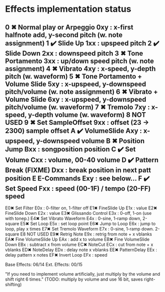 # Effects implementation status

0 ✖ Normal play or Arpeggio             0xy : x-first halfnote add, y-second           pitch (w. note assignment)
1 ✔️ Slide Up                            1xx : upspeed                                  pitch
2 ✔️ Slide Down                          2xx : downspeed                                pitch
3 ✖ Tone Portamento                     3xx : up/down speed                            pitch (w. note assignment)
4 ✖ Vibrato                             4xy : x-speed,   y-depth                       pitch (w. waveform)
5 ✖ Tone Portamento + Volume Slide      5xy : x-upspeed, y-downspeed                   pitch/volume (w. note assignment)
6 ✖ Vibrato + Volume Slide              6xy : x-upspeed, y-downspeed                   pitch/volume (w. waveform)
7 ✖ Tremolo                             7xy : x-speed,   y-depth                       volume (w. waveform)
8   NOT USED
9 ✖ Set SampleOffset                    9xx : offset (23 -> 2300)                      sample offset
A ✔️ VolumeSlide                         Axy : x-upspeed, y-downspeed                   volume
B ✖ Position Jump                       Bxx : songposition                             position
C ✔️ Set Volume                          Cxx : volume, 00-40                            volume
D ✔️ Pattern Break (FIXME)               Dxx : break position in next patt              position
E   E-Commands                          Exy : see below...
F ✔️ Set Speed                           Fxx : speed (00-1F) / tempo (20-FF)            speed
----------------------------------------------------------------------------
E0✖ Set Filter                          E0x : 0-filter on, 1-filter off
E1✖ FineSlide Up                        E1x : value
E2✖ FineSlide Down                      E2x : value
E3✖ Glissando Control                   E3x : 0-off, 1-on (use with tonep.)
E4✖ Set Vibrato Waveform                E4x : 0-sine, 1-ramp down, 2-square
E5✖ Set Loop                            E5x : set loop point
E6✖ Jump to Loop                        E6x : jump to loop, play x times
E7✖ Set Tremolo Waveform                E7x : 0-sine, 1-ramp down. 2-square
E8  NOT USED
E9✖ Retrig Note                         E9x : retrig from note + x vblanks
EA✖ Fine VolumeSlide Up                 EAx : add x to volume
EB✖ Fine VolumeSlide Down               EBx : subtract x from volume
EC✖ NoteCut                             ECx : cut from note + x vblanks
ED✖ NoteDelay                           EDx : delay note x vblanks
EE✖ PatternDelay                        EEx : delay pattern x notes
EF✖ Invert Loop                         EFx : speed

Base Effects: 06/14
Ext. Effects: 00/15

"If you need to implement volume artificially, just multiply by the volume and shift right 6 times." 
(TODO: multiply by volume and use 16 bit, saves right-shifting)

